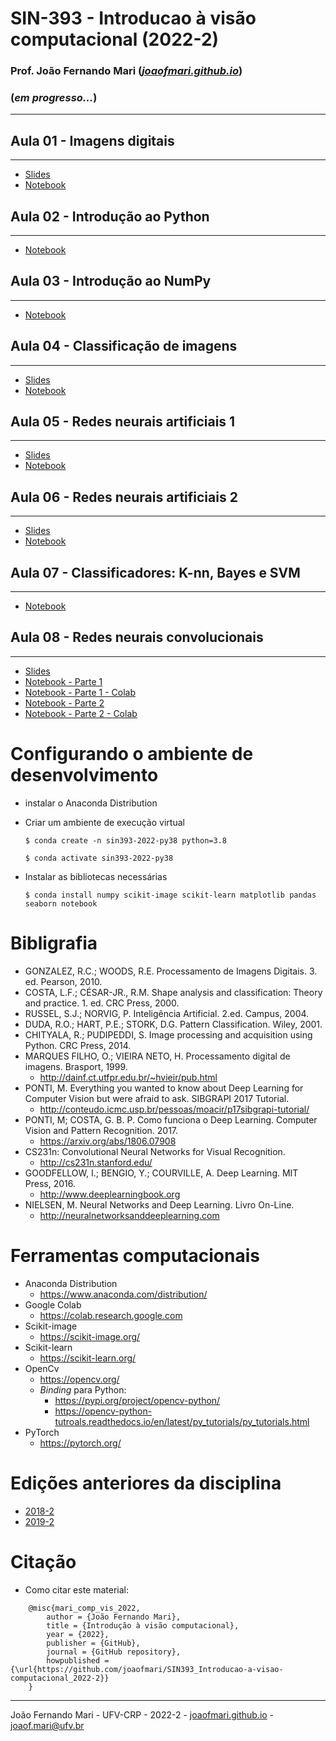 # SIN-393 - Introducao à visão computacional (2022-2)

### Prof. João Fernando Mari ([*joaofmari.github.io*](https://joaofmari.github.io/))
### (*em progresso...*)
---

## Aula 01 - Imagens digitais
---
* [Slides](/slides/Aula01.ImagensDigitais.(2022-2).pdf)
* [Notebook](/notebooks/Aula%2001%20-%20Imagens%20digitais.ipynb)

## Aula 02 - Introdução ao Python
---
* [Notebook](https://github.com/joaofmari/SIN393_Introducao-a-visao-computacional_2022-2/blob/main/notebooks/Aula%2002%20-%20Introdu%C3%A7%C3%A3o%20ao%20Python.ipynb)

## Aula 03 - Introdução ao NumPy
---
* [Notebook](https://github.com/joaofmari/SIN393_Introducao-a-visao-computacional_2022-2/blob/main/notebooks/Aula%2003%20-%20Introdu%C3%A7%C3%A3o%20ao%20NumPy.ipynb)

## Aula 04 - Classificação de imagens
---
* [Slides](/slides/Aula04.ClassificacaoDeImagens.(2022-2).pdf)
* [Notebook](https://github.com/joaofmari/SIN393_Introducao-a-visao-computacional_2022-2/blob/main/notebooks/Aula%2004%20-%20Classifica%C3%A7%C3%A3o%20de%20imagens.ipynb)

## Aula 05 - Redes neurais artificiais 1
---
* [Slides](/slides/Aula05.RedesNeuraisArtificiais.1.(2022-2).pdf)
* [Notebook](https://github.com/joaofmari/SIN393_Introducao-a-visao-computacional_2022-2/blob/main/notebooks/Aula%2005%20-%20Redes%20Neurais%20Artificiais%201.ipynb)

## Aula 06 - Redes neurais artificiais 2
---
* [Slides](/slides/Aula06.RedesNeuraisArtificiais.2.(2022-2).pdf)
* [Notebook](https://github.com/joaofmari/SIN393_Introducao-a-visao-computacional_2022-2/blob/main/notebooks/Aula%2006%20-%20Redes%20Neurais%20Artificiais%202.ipynb)

## Aula 07 - Classificadores: K-nn, Bayes e SVM
---
* [Notebook](https://github.com/joaofmari/SIN393_Introducao-a-visao-computacional_2022-2/blob/main/notebooks/Aula%2007%20-%20Classificadores%20K-NN%2C%20Bayes%20e%20SVM.ipynb)

## Aula 08 - Redes neurais convolucionais
---
* [Slides](/slides/Aula08.RedesNeuraisConvolucionais.(2022-2).pdf)
* [Notebook - Parte 1]()
* [Notebook - Parte 1 - Colab](https://colab.research.google.com/drive/1jlgl6d03pyJeG2WGiVwUtnTmyu0w6Evi?usp=sharing)
* [Notebook - Parte 2]()
* [Notebook - Parte 2 - Colab](https://colab.research.google.com/drive/1PjQlQMFNMJNn9HuK3YgK4xqcd200PnsG?usp=sharing)



# Configurando o ambiente de desenvolvimento

* instalar o Anaconda Distribution

* Criar um ambiente de execução virtual
    
    ```$ conda create -n sin393-2022-py38 python=3.8```

    ```$ conda activate sin393-2022-py38```

* Instalar as bibliotecas necessárias

    ``` $ conda install numpy scikit-image scikit-learn matplotlib pandas seaborn notebook ```


# Bibligrafia

* GONZALEZ, R.C.; WOODS, R.E. Processamento de Imagens Digitais. 3. ed. Pearson, 2010.
* COSTA, L.F.; CÉSAR-JR., R.M. Shape analysis and classification: Theory and practice. 1. ed. CRC Press, 2000.
* RUSSEL, S.J.; NORVIG, P. Inteligência Artificial. 2.ed. Campus, 2004.
* DUDA, R.O.; HART, P.E.; STORK, D.G. Pattern Classification. Wiley, 2001. 
* CHITYALA, R.; PUDIPEDDI, S. Image processing and acquisition using Python. CRC Press, 2014.
* MARQUES FILHO, O.; VIEIRA NETO, H. Processamento digital de imagens. Brasport, 1999.
    * http://dainf.ct.utfpr.edu.br/~hvieir/pub.html   
* PONTI, M. Everything you wanted to know about Deep Learning for Computer Vision but were afraid to ask. SIBGRAPI 2017 Tutorial.
    * http://conteudo.icmc.usp.br/pessoas/moacir/p17sibgrapi-tutorial/  
* PONTI, M; COSTA, G. B. P. Como funciona o Deep Learning. Computer Vision and Pattern Recognition. 2017.
    * https://arxiv.org/abs/1806.07908  
* CS231n: Convolutional Neural Networks for Visual Recognition.
    * http://cs231n.stanford.edu/ 
* GOODFELLOW, I.; BENGIO, Y.; COURVILLE, A. Deep Learning. MIT Press, 2016. 
    * http://www.deeplearningbook.org 
* NIELSEN, M. Neural Networks and Deep Learning. Livro On-Line. 
    * http://neuralnetworksanddeeplearning.com  



# Ferramentas computacionais

* Anaconda Distribution
    * https://www.anaconda.com/distribution/
* Google Colab
    * https://colab.research.google.com
* Scikit-image
    * https://scikit-image.org/
* Scikit-learn
    * https://scikit-learn.org/
* OpenCv
    * https://opencv.org/
    * <i>Binding</i> para Python:
        * https://pypi.org/project/opencv-python/
        * https://opencv-python-tutroals.readthedocs.io/en/latest/py_tutorials/py_tutorials.html
* PyTorch
    * https://pytorch.org/

# Edições anteriores da disciplina

* [2018-2](https://github.com/joaofmari/computer-vision/tree/master/sin393-2018)
* [2019-2](https://github.com/joaofmari/computer-vision/tree/master/sin393-2019)

# Citação

* Como citar este material:

```
    @misc{mari_comp_vis_2022,
        author = {João Fernando Mari},
        title = {Introdução à visão computacional},
        year = {2022},
        publisher = {GitHub},
        journal = {GitHub repository},
        howpublished = {\url{https://github.com/joaofmari/SIN393_Introducao-a-visao-computacional_2022-2}}
    }
```

---
João Fernando Mari - UFV-CRP - 2022-2 - [joaofmari.github.io](joaofmari.github.io) - joaof.mari@ufv.br